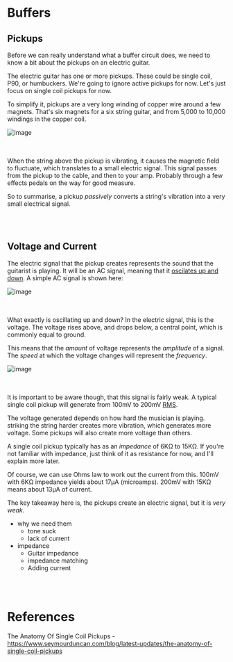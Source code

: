 # Buffers
## Pickups

Before we can really understand what a buffer circuit does, we need to know a bit about the pickups on an electric guitar.

The electric guitar has one or more pickups. These could be single coil, P90, or humbuckers. We're going to ignore active pickups for now. Let's just focus on single coil pickups for now.

To simplify it, pickups are a very long winding of copper wire around a few magnets. That's six magnets for a six string guitar, and from 5,000 to 10,000 windings in the copper coil.

![image](https://github.com/user-attachments/assets/3a037c5c-ac69-443e-ae1f-d3b4f08c93d2)


</br></br>
When the string above the pickup is vibrating, it causes the magnetic field to fluctuate, which translates to a small electric signal. This signal passes from the pickup to the cable, and then to your amp. Probably through a few effects pedals on the way for good measure.

So to summarise, a pickup _passively_ converts a string's vibration into a very small electrical signal.


</br></br>
## Voltage and Current

The electric signal that the pickup creates represents the sound that the guitarist is playing. It will be an AC signal, meaning that it [oscilates up and down](https://github.com/Network-Direction/Audio-Effect-Pedals/blob/Wha-Pedals/Audio%20Theory/2.%20Frequencies.md). A simple AC signal is shown here:

![image](https://github.com/user-attachments/assets/c90c0f79-96d3-4641-aeb1-ed0179c419ec)


</br></br>
What exactly is oscillating up and down? In the electric signal, this is the voltage. The voltage rises above, and drops below, a central point, which is commonly equal to ground.

This means that the _amount_ of voltage represents the _amplitude_ of a signal. The _speed_ at which the voltage changes will represent the _frequency_.

![image](https://github.com/user-attachments/assets/139c721b-b73a-4365-870c-acf297c7b9f4)


</br><br>
It is important to be aware though, that this signal is fairly weak. A typical single coil pickup will generate from 100mV to 200mV [RMS](https://github.com/Network-Direction/Audio-Effect-Pedals/blob/Wha-Pedals/Audio%20Theory/1.%20Waveforms.md#root-mean-square-rms).

The voltage generated depends on how hard the musician is playing. striking the string harder creates more vibration, which generates more voltage. Some pickups will also create more voltage than others.

A single coil pickup typically has as an _impedance_ of 6KΩ to 15KΩ. If you're not familiar with impedance, just think of it as resistance for now, and I'll explain more later.

Of course, we can use Ohms law to work out the current from this. 100mV with 6KΩ impedance yields about 17µA (microamps). 200mV with 15KΩ means about 13µA of current.

The key takeaway here is, the pickups create an electric signal, but it is _very weak_.



* why we need them
  * tone suck
  * lack of current
* impedance
  * Guitar impedance
  * impedance matching
  * Adding current



</br></br>
# References

The Anatomy Of Single Coil Pickups - https://www.seymourduncan.com/blog/latest-updates/the-anatomy-of-single-coil-pickups
